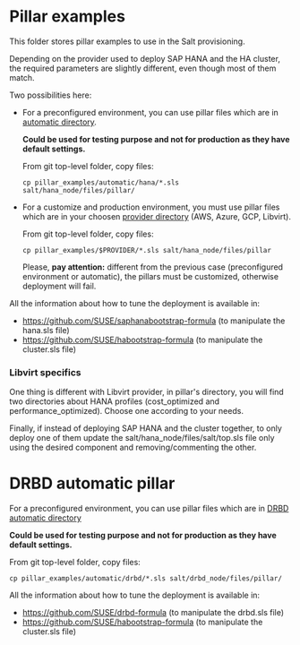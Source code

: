 # Pillar examples
This folder stores pillar examples to use in the Salt provisioning.

Depending on the provider used to deploy SAP HANA and the HA cluster,
the required parameters are slightly different, even though most of them
match.

Two possibilities here:

  - For a preconfigured environment, you can use pillar files which are in [automatic directory](./automatic).

      **Could be used for testing purpose and not for production as they have default settings.**

      From git top-level folder, copy files:

      `cp pillar_examples/automatic/hana/*.sls salt/hana_node/files/pillar/`

  - For a customize and production environment, you must use pillar files which are in your choosen [provider directory](../pillar_examples) (AWS, Azure, GCP, Libvirt).

      From git top-level folder, copy files:

      `cp pillar_examples/$PROVIDER/*.sls salt/hana_node/files/pillar`

      Please, **pay attention:** different from the previous case (preconfigured environment or automatic), the pillars must be customized, otherwise deployment will fail.

All the information about how to tune the deployment is available in:
- https://github.com/SUSE/saphanabootstrap-formula (to manipulate the hana.sls file)
- https://github.com/SUSE/habootstrap-formula (to manipulate the cluster.sls file)


### Libvirt specifics

One thing is different with Libvirt provider, in pillar's directory, you will find two directories about HANA profiles (cost_optimized and performance_optimized).
Choose one according to your needs.

Finally, if instead of deploying SAP HANA and the cluster together, to only
deploy one of them update the salt/hana_node/files/salt/top.sls file only using
the desired component and removing/commenting the other.


# DRBD automatic pillar
For a preconfigured environment, you can use pillar files which are in [DRBD automatic directory](./automatic/drbd)

**Could be used for testing purpose and not for production as they have default settings.**

From git top-level folder, copy files:

`cp pillar_examples/automatic/drbd/*.sls salt/drbd_node/files/pillar/`

All the information about how to tune the deployment is available in:
- https://github.com/SUSE/drbd-formula (to manipulate the drbd.sls file)
- https://github.com/SUSE/habootstrap-formula (to manipulate the cluster.sls file)

